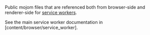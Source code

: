 Public mojom files that are referenced both from browser-side and renderer-side
for [service workers](https://w3c.github.io/ServiceWorker/).

See the main service worker documentation in [content/browser/service_worker].
